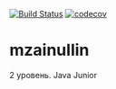 [![Build Status](https://travis-ci.org/maratreason/mzainullin.svg?branch=master)](https://travis-ci.org/maratreason/mzainullin)
[![codecov](https://codecov.io/gh/maratreason/mzainullin/branch/master/graph/badge.svg)](https://codecov.io/gh/maratreason/mzainullin)

# mzainullin
2 уровень. Java Junior